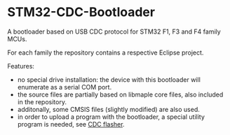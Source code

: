 # STM32-CDC-Bootloader

A bootloader based on USB CDC protocol for STM32 F1, F3 and F4 family MCUs.



For each family the repository contains a respective Eclipse project.

Features:
- no special drive installation: the device with this bootloader will enumerate as a serial COM port.
- the source files are partially based on libmaple core files, also included in the repository.
- additonally, some CMSIS files (slightly modified) are also used.
- in order to upload a program with the bootloader, a special utility program is needed, see [CDC flasher](https://github.com/stevstrong/CDC-flasher).
